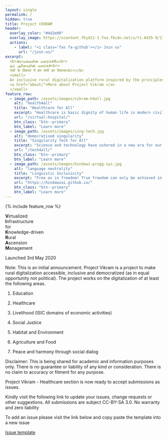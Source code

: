 ```yaml
---
layout: single
permalink: /
hidden: true
title: Project VIKRAM
header:
  overlay_color: "#4d2e00"
  overlay_image: https://scontent.fhyd11-1.fna.fbcdn.net/v/t1.6435-9/179171824_3973742059383240_339498216393137246_n.jpg?_nc_cat=102&ccb=1-3&_nc_sid=09cbfe&_nc_ohc=ZZElscOAXE0AX8rYR2c&_nc_oc=AQkKjMRuGM6HDXwKa71nu-JxjtgTR0xJQ7uhwad4y48LwGkFR0XNTeGJkvTbLpWfH1z2ZW6i7YtDU-TXjgcYh0Sb&_nc_ht=scontent.fhyd11-1.fna&oh=8c8173649c546c4eede21eb3757f0e0e&oe=60D67D9F
  actions:
    - label: "<i class='fas fa-github'></i> Join us"
      url: "/join-us/"
excerpt:
  <b>கிராமங்களின் வளர்ச்சியே<br>
  நம் அனைவரின் வளர்ச்சி<br>
  गांवों के विकास में हम सभी का विकास<br></b>
  <small>
  An inclusive rural digitalization platform inspired by the principles of GramSheel<br>
  <a href="about/">More about Project Vikram </a>
  </small>
feature_row:
  - image_path: /assets/images/vikram-h4all.jpg
    alt: "health4all"
    title: "Healthcare for All"
    excerpt: "Healthcare is basic dignity of human life in modern civilization. Project Vikram  is setting up the tools for an accessible virtual hospital. These include EMR, HMS, PACS among other tools along with AI enablement<br><br><br>"
    url: "/virtual-hospital/"
    btn_class: "btn--primary"
    btn_label: "Learn more"
  - image_path: /assets/images/sing-tech.jpg
    alt: "democratised singularity"
    title: "Singularity Tech for All"
    excerpt: "Science and technology have ushered in a new era for our species, but the advances have also ridged new divides. Project Vikram  is developing technologies to bridge the current digital divide and the impending cognitive divide<br><br><br>"
    url: "/tech4all/"
    btn_class: "btn--primary"
    btn_label: "Learn more"
  - image_path: /assets/images/hindawi-progg-sys.jpg
    alt: "language neutrality"
    title: "Linguistic Inclusivity"
    excerpt: "Free as in freedom! True freedom can only be achieved in the most creative states of mind. The mind is most creative when free to work with the mother tongue. Project Vikram  together with Project Hindawi is ushering in lanaguage neutrality across technical domains."
    url: "https://hindawiai.github.io/"
    btn_class: "btn--primary"
    btn_label: "Learn more"      
---
```


{% include feature_row %}

<b>V</b>irtualized         <br>
<b>I</b>nfrastructure      <br>
    for                    <br>
<b>K</b>nowledge-driven    <br> 
<b>R</b>ural               <br>
<b>A</b>scension           <br>
<b>M</b>anagement          <br>

Launched 3rd May 2020

Note: This is an initial announcement. Project Vikram  is a project to make rural digitalization accessible, inclusive and democratized (as in equal opportunity not political). The project works on the digitalization of at least the  following areas.

1. Education

2. Healthcare

3. Livelihood (ISIC domains of economic activities)

4. Social Justice

5. Habitat and Environment

6. Agriculture and Food

7. Peace and harmony through social dialog 

Disclaimer: This is being shared for academic and information purposes only. There is no guarantee or liability of any kind or consideration. There is no claim to accuracy or fitment for any purpose.

Project Vikram - Healthcare section is now ready to accept submissions as issues.

Kindly visit the following link to update your issues, change requests or other suggestions. All submissions are subject CC-BY-SA 3.0. No warranty and zero liability

To add an issue please visit the link below and copy paste the template into a new issue

[Issue template](https://github.com/projectvikram/healthcare/issues/1)

